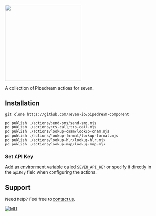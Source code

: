 <img src="https://www.seven.io/wp-content/uploads/Logo.svg" width="250" />


A collection of Pipedream actions for seven.

## Installation

```shell
git clone https://github.com/seven-io/pipedream-component
```

```shell
pd publish ./actions/send-sms/send-sms.mjs
pd publish ./actions/tts-call/tts-call.mjs
pd publish ./actions/lookup-cnam/lookup-cnam.mjs
pd publish ./actions/lookup-format/lookup-format.mjs
pd publish ./actions/lookup-hlr/lookup-hlr.mjs
pd publish ./actions/lookup-mnp/lookup-mnp.mjs
```

### Set API Key

[Add an environment variable](https://pipedream.com/docs/environment-variables)
called `SEVEN_API_KEY` or specify it directly in the `apiKey` field when
configuring the actions.

## Support

Need help? Feel free to [contact us](https://www.seven.io/en/company/contact).

[![MIT](https://img.shields.io/badge/License-MIT-teal.svg)](LICENSE)
